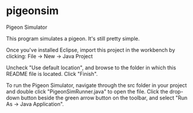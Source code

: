 pigeonsim
=========

Pigeon Simulator

This program simulates a pigeon. It's still pretty simple.

Once you've installed Eclipse, import this project in the workbench 
by clicking:
File -> New -> Java Project

Uncheck "Use default location", and browse to the folder in which 
this README file is located. Click "Finish".

To run the Pigeon Simulator, navigate through the src folder in 
your project and double click "PigeonSimRunner.java" to open the 
file. Click the drop-down button beside the green arrow button on 
the toolbar, and select "Run As -> Java Application".
